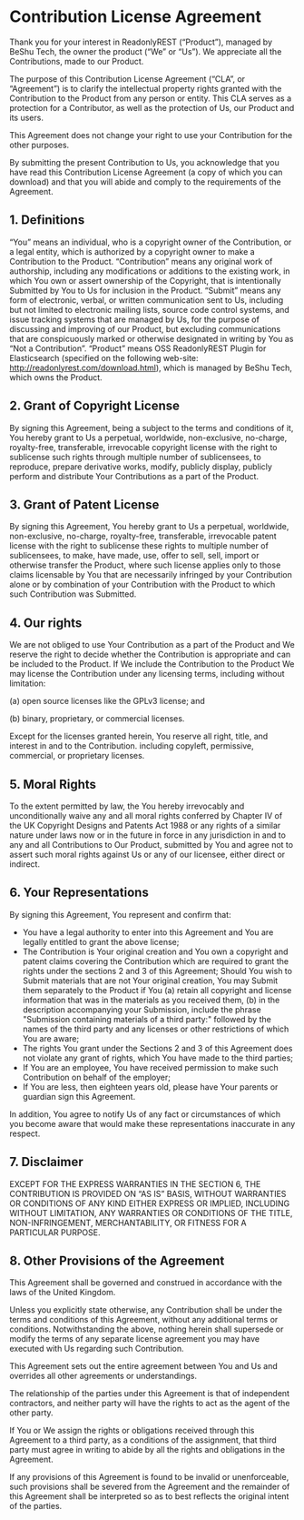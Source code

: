 # Contribution License Agreement


Thank you for your interest in ReadonlyREST (“Product”), managed by BeShu Tech, the owner the product (“We” or “Us”). We appreciate all the Contributions, made to our Product.

The purpose of this Contribution License Agreement (“CLA”, or “Agreement”) is to clarify the intellectual property rights granted with the Contribution to the Product from any person or entity. This CLA serves as a protection for a Contributor, as well as the protection of Us, our Product and its users.

This Agreement does not change your right to use your Contribution for the other purposes.


By submitting the present Contribution to Us, you acknowledge that you have read this Contribution License Agreement (a copy of which you can download) and that you will abide and comply to the requirements of the Agreement.



## 1. Definitions
“You” means an individual, who is a copyright owner of the Contribution, or a legal entity, which is authorized by a copyright owner to make a Contribution to the Product.
“Contribution” means any original work of authorship, including any modifications or additions to the existing work, in which You own or assert ownership of the Copyright, that is intentionally Submitted by You to Us for inclusion in the Product.
“Submit” means any form of electronic, verbal, or written communication sent to Us, including but not limited to electronic mailing lists, source code control systems, and issue tracking systems that are managed by Us, for the purpose of discussing and improving of our Product, but excluding communications that are conspicuously marked or otherwise designated in writing by You as “Not a Contribution”.
“Product” means OSS ReadonlyREST Plugin for Elasticsearch (specified on the following web-site: http://readonlyrest.com/download.html), which is managed by BeShu Tech, which owns the Product.


## 2. Grant of Copyright License
By signing this Agreement, being a subject to the terms and conditions of it, You hereby grant to Us a perpetual, worldwide, non-exclusive, no-charge, royalty-free, transferable, irrevocable copyright license with the right to sublicense such rights through multiple number of sublicensees, to reproduce, prepare derivative works, modify, publicly display, publicly perform and distribute Your Contributions as a part of the Product.

## 3. Grant of Patent License 
By signing this Agreement, You hereby grant to Us a perpetual, worldwide, non-exclusive, no-charge, royalty-free, transferable, irrevocable patent license with the right to sublicense these rights to multiple number of sublicensees, to make, have made, use, offer to sell, sell, import or otherwise transfer the Product, where such license applies only to those claims licensable by You that are necessarily infringed by your Contribution alone or by combination of your Contribution with the Product to which such Contribution was Submitted. 

## 4. Our rights 
We are not obliged to use Your Contribution as a part of the Product and We reserve the right to decide whether the Contribution is appropriate and can be included to the Product.
If We include the Contribution to the Product We may license the Contribution under any licensing terms, including without limitation: 

(a) open source licenses like the GPLv3 license; and 

(b) binary, proprietary, or commercial licenses. 

Except for the licenses granted herein, You reserve all right, title, and interest in and to the Contribution. including copyleft, permissive, commercial, or proprietary licenses.


## 5. Moral Rights
To the extent permitted by law, the You hereby irrevocably and unconditionally waive any and all moral rights conferred by Chapter IV of the UK Copyright Designs and Patents Act 1988 or any rights of a similar nature under laws now or in the future in force in any jurisdiction in and to any and all Contributions to Our Product, submitted by You and agree not to assert such moral rights against Us or any of our licensee, either direct or indirect.


## 6. Your Representations
By signing this Agreement, You represent and confirm that:


* You have a legal authority to enter into this Agreement and You are legally entitled to grant the above license;
* The Contribution is Your original creation and You own a copyright and patent claims covering the Contribution which are required to grant the rights under the sections 2 and 3 of this Agreement; Should You wish to Submit materials that are not Your original creation, You may Submit them separately to the Product if You (a) retain all copyright and license information that was in the materials as you received them, (b) in the description accompanying your Submission, include the phrase "Submission containing materials of a third party:" followed by the names of the third party and any licenses or other restrictions of which You are aware;
* The rights You grant under the Sections 2 and 3 of this Agreement does not violate any grant of rights, which You have made to the third parties;
* If You are an employee, You have received permission to make such Contribution on behalf of the employer;
* If You are less, then eighteen years old, please have Your parents or guardian sign this Agreement.


In addition, You agree to notify Us of any fact or circumstances of which you become aware that would make these representations inaccurate in any respect.


## 7. Disclaimer 
EXCEPT FOR THE EXPRESS WARRANTIES IN THE SECTION 6, THE CONTRIBUTION IS PROVIDED ON “AS IS” BASIS, WITHOUT WARRANTIES OR CONDITIONS OF ANY KIND EITHER EXPRESS OR IMPLIED, INCLUDING WITHOUT LIMITATION, ANY WARRANTIES OR CONDITIONS OF THE TITLE, NON-INFRINGEMENT, MERCHANTABILITY, OR FITNESS FOR A PARTICULAR PURPOSE. 


## 8. Other Provisions of the Agreement
This Agreement shall be governed and construed in accordance with the laws of the United Kingdom.

Unless you explicitly state otherwise, any Contribution shall be under the terms and conditions of this Agreement, without any additional terms or conditions. Notwithstanding the above, nothing herein shall supersede or modify the terms of any separate license agreement you may have executed with Us regarding such Contribution.

This Agreement sets out the entire agreement between You and Us and overrides all other agreements or understandings.

The relationship of the parties under this Agreement is that of independent contractors, and neither party will have the rights to act as the agent of the other party.

If You or We assign the rights or obligations received through this Agreement to a third party, as a conditions of the assignment, that third party must agree in writing to abide by all the rights and obligations in the Agreement. 

If any provisions of this Agreement is found to be invalid or unenforceable, such provisions shall be severed from the Agreement and the remainder of this Agreement shall be interpreted so as to best reflects the original intent of the parties.
